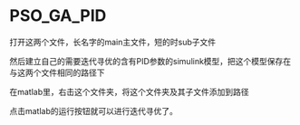 # PSO_GA_PID
打开这两个文件，长名字的main主文件，短的时sub子文件

然后建立自己的需要迭代寻优的含有PID参数的simulink模型，把这个模型保存在与这两个文件相同的路径下

在matlab里，右击这个文件夹，将这个文件夹及其子文件添加到路径

点击matlab的运行按钮就可以进行迭代寻优了。
